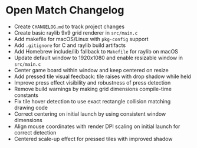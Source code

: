 # Open Match Changelog

- Create `CHANGELOG.md` to track project changes
- Create basic raylib 9x9 grid renderer in `src/main.c`
- Add makefile for macOS/Linux with `pkg-config` support
- Add `.gitignore` for C and raylib build artifacts
- Add Homebrew include/lib fallback to `Makefile` for raylib on macOS
 - Update default window to 1920x1080 and enable resizable window in `src/main.c`
 - Center game board within window and keep centered on resize
 - Add pressed tile visual feedback: tile raises with drop shadow while held
 - Improve press effect visibility and robustness of press detection
 - Remove build warnings by making grid dimensions compile-time constants
 - Fix tile hover detection to use exact rectangle collision matching drawing code
 - Correct centering on initial launch by using consistent window dimensions
 - Align mouse coordinates with render DPI scaling on initial launch for correct detection
 - Centered scale-up effect for pressed tiles with improved shadow
